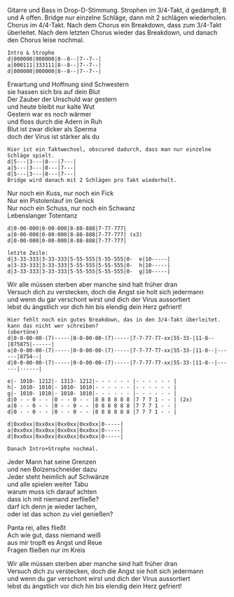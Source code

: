 Gitarre und Bass in Drop-D-Stimmung.
Strophen im 3/4-Takt, d gedämpft, B und A offen.
Bridge nur einzelne Schläge, dann mit 2 schlägen wiederholen.
Chorus im 4/4-Takt.
Nach dem Chorus ein Breakdown, dass zum 3/4-Takt überleitet.
Nach dem letzten Chorus wieder das Breakdown, und danach den Chorus leise nochmal.

```
Intro & Strophe
d|000000|000000|8--8--|7--7--|
a|000111|333111|8--8--|7--7--|
d|000000|000000|8--8--|7--7--|
```

Erwartung und Hoffnung sind Schwestern  
sie hassen sich bis auf dein Blut  
Der Zauber der Unschuld war gestern  
und heute bleibt nur kalte Wut  
Gestern war es noch wärmer  
und floss durch die Adern in Ruh  
Blut ist zwar dicker als Sperma  
doch der Virus ist stärker als du

```
Hier ist ein Taktwechsel, obscured dadurch, dass man nur einzelne Schläge spielt.
d|5---|3---|8---|7---|
a|5---|3---|8---|7---|
d|5---|3---|8---|7---|
Bridge wird danach mit 2 Schlägen pro Takt wiederholt.
```
Nur noch ein Kuss, nur noch ein Fick  
Nur ein Pistolenlauf im Genick  
Nur noch ein Schuss, nur noch ein Schwanz  
Lebenslanger Totentanz

```
d|0-00-000|0-00-000|8-88-888|7-77-777|
a|0-00-000|0-00-000|8-88-888|7-77-777| (x3)
d|0-00-000|0-00-000|8-88-888|7-77-777|

letzte Zeile:
d|3-33-333|3-33-333|5-55-555|5-55-555|0-  e|10-----|
a|3-33-333|3-33-333|5-55-555|5-55-555|0-  h|10-----|
d|3-33-333|3-33-333|5-55-555|5-55-555|0-  g|10-----|
```
Wir alle müssen sterben aber manche sind halt früher dran  
Versuch dich zu verstecken, doch die Angst sie holt sich jedermann  
und wenn du gar verschont wirst und dich der Virus aussortiert  
lebst du ängstlich vor dich hin bis elendig dein Herz gefriert!

```
Hier fehlt noch ein gutes Breakdown, das in den 3/4-Takt überleitet. kann das nicht wer schreiben?
(obertöne)
d|0-0-00-00-(7)-----|0-0-00-00-(7)-----|7-7-77-77-xx|55-33-|11-8--|875875|------|
a|0-0-00-00-(7)-----|0-0-00-00-(7)-----|7-7-77-77-xx|55-33-|11-8--|------|8754--|
d|0-0-00-00-(7)-----|0-0-00-00-(7)-----|7-7-77-77-xx|55-33-|11-8--|------|------|

e|- 1010- 1212|- 1313- 1212|- - - - - - |- - - - - - |
h|- 1010- 1010|- 1010- 1010|- - - - - - |- - - - - - |
g|- 1010- 1010|- 1010- 1010|- - - - - - |- - - - - - |
d|0 - - 0 - - |0 - - 0 - - |8 8 8 8 8 8 |7 7 7 1 - - | (2x)
a|0 - - 0 - - |0 - - 0 - - |8 8 8 8 8 8 |7 7 7 1 - - |
d|0 - - 0 - - |0 - - 0 - - |8 8 8 8 8 8 |7 7 7 1 - - |

d|0xx0xx|0xx0xx|0xx0xx|0xx0xx|0-----|
a|0xx0xx|0xx0xx|0xx0xx|0xx0xx|0-----|
d|0xx0xx|0xx0xx|0xx0xx|0xx0xx|0-----|

Danach Intro+Strophe nochmal.
```

Jeder Mann hat seine Grenzen  
und nen Bolzenschneider dazu  
Jeder steht heimlich auf Schwänze  
und alle spielen weiter Tabu  
warum muss ich darauf achten  
dass ich mit niemand zerfließe?  
darf ich denn je wieder lachen,  
oder ist das schon zu viel genießen?

Panta rei, alles fließt  
Ach wie gut, dass niemand weiß  
aus mir tropft es Angst und Reue  
Fragen fließen nur im Kreis

Wir alle müssen sterben aber manche sind halt früher dran  
Versuch dich zu verstecken, doch die Angst sie holt sich jedermann  
und wenn du gar verschont wirst und dich der Virus aussortiert  
lebst du ängstlich vor dich hin bis elendig dein Herz gefriert!


